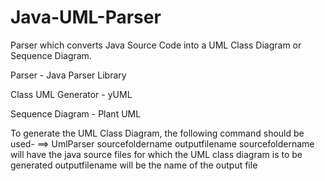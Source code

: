 # Java-UML-Parser
Parser which converts Java Source Code into a UML Class Diagram or Sequence Diagram.

Parser - Java Parser Library

Class UML Generator - yUML

Sequence Diagram - Plant UML

To generate the UML Class Diagram, the following command should be used- 
==> UmlParser sourcefoldername outputfilename
sourcefoldername will have the java source files for which the UML class diagram is to be generated
outputfilename will be the name of the output file
